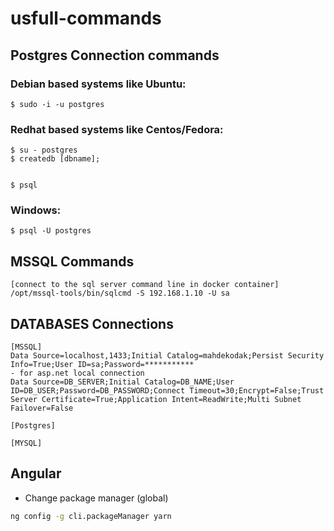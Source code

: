 # usfull-commands


## Postgres Connection commands

### Debian based systems like Ubuntu:

```$ sudo -i -u postgres```

### Redhat based systems like Centos/Fedora:

```
$ su - postgres
$ createdb [dbname];


$ psql
```

### Windows:

```
$ psql -U postgres
```


## MSSQL Commands

```
[connect to the sql server command line in docker container]
/opt/mssql-tools/bin/sqlcmd -S 192.168.1.10 -U sa
```


## DATABASES Connections

```
[MSSQL]
Data Source=localhost,1433;Initial Catalog=mahdekodak;Persist Security Info=True;User ID=sa;Password=***********
- for asp.net local connection
Data Source=DB_SERVER;Initial Catalog=DB_NAME;User ID=DB_USER;Password=DB_PASSWORD;Connect Timeout=30;Encrypt=False;Trust Server Certificate=True;Application Intent=ReadWrite;Multi Subnet Failover=False

[Postgres]

[MYSQL]

```

## Angular

- Change package manager (global)

```bash
ng config -g cli.packageManager yarn
```

